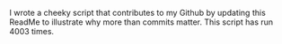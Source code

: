 I wrote a cheeky script that contributes to my Github by updating this ReadMe to illustrate why more than commits matter. This script has run 4003 times.